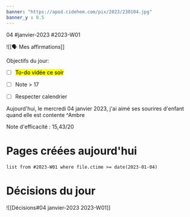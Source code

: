 ```yaml
---
banner: "https://apod.cidehom.com/pix/2023/230104.jpg"
banner_y : 0.5
---
```

04 #janvier-2023 #2023-W01

![[🗣️ Mes affirmations]]

Objectifs du jour:
- [ ] <mark class="hltr-default">To-do vidée ce soir</mark>
- [ ] Note > 17
- [ ] Respecter calendrier


Aujourd'hui, le mercredi 04 janvier 2023, j'ai aimé ses sourires d'enfant quand elle est contente ^Ambre

Note d'efficacité : 15,43/20

# Pages créées aujourd'hui
```dataview
list from #2023-W01 where file.ctime >= date(2023-01-04)
```

# Décisions du jour
![[Décisions#04 janvier-2023 2023-W01]]